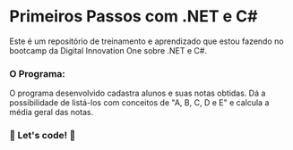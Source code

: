 # Primeiros Passos com .NET e C# 

Este é um repositório de treinamento e aprendizado que estou fazendo no bootcamp da Digital Innovation One sobre .NET e C#.

### O Programa:

O programa desenvolvido cadastra alunos e suas notas obtidas. Dá a possibilidade de listá-los com conceitos de "A, B, C, D e E" e calcula a média geral das notas.

### 🚀 Let's code! 🚀

